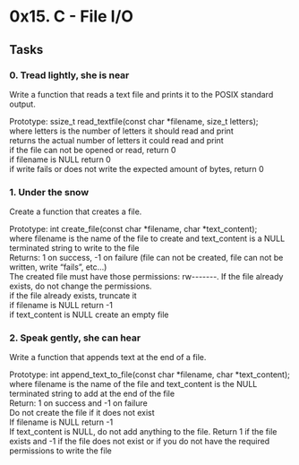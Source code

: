 # 0x15. C - File I/O

## Tasks
### 0. Tread lightly, she is near

Write a function that reads a text file and prints it to the POSIX standard output.  

Prototype: ssize_t read_textfile(const char *filename, size_t letters);  
where letters is the number of letters it should read and print  
returns the actual number of letters it could read and print  
if the file can not be opened or read, return 0  
if filename is NULL return 0  
if write fails or does not write the expected amount of bytes, return 0  


### 1. Under the snow  

Create a function that creates a file.  

Prototype: int create_file(const char *filename, char *text_content);  
where filename is the name of the file to create and text_content is a NULL terminated string to write to the file  
Returns: 1 on success, -1 on failure (file can not be created, file can not be written, write “fails”, etc…)  
The created file must have those permissions: rw-------. If the file already exists, do not change the permissions.  
if the file already exists, truncate it    
if filename is NULL return -1  
if text_content is NULL create an empty file 

### 2. Speak gently, she can hear
Write a function that appends text at the end of a file.  
  
Prototype: int append_text_to_file(const char *filename, char *text_content);  
where filename is the name of the file and text_content is the NULL terminated string to add at the end of the file  
Return: 1 on success and -1 on failure  
Do not create the file if it does not exist  
If filename is NULL return -1  
If text_content is NULL, do not add anything to the file. Return 1 if the file exists and -1 if the file does not exist or if you do not have the required permissions to write the file   
